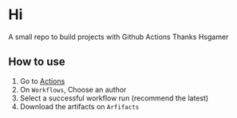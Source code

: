 # Hi
A small repo to build projects with Github Actions
Thanks Hsgamer
## How to use
1. Go to [Actions](https://github.com/GaLaXyILY/PLUGIN/actions)
2. On `Workflows`, Choose an author
3. Select a successful workflow run (recommend the latest)
4. Download the artifacts on `Arfifacts`
